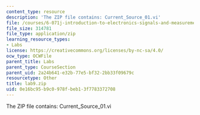 ```yaml
---
content_type: resource
description: 'The ZIP file contains: Current_Source_01.vi'
file: /courses/6-071j-introduction-to-electronics-signals-and-measurement-spring-2006/0e16bc95b9c0978fbeb13f7783372708_lab9.zip
file_size: 314781
file_type: application/zip
learning_resource_types:
- Labs
license: https://creativecommons.org/licenses/by-nc-sa/4.0/
ocw_type: OCWFile
parent_title: Labs
parent_type: CourseSection
parent_uid: 2a24b641-e32b-77e5-bf32-2bb33f09679c
resourcetype: Other
title: lab9.zip
uid: 0e16bc95-b9c0-978f-beb1-3f7783372708
---
```

The ZIP file contains: Current_Source_01.vi